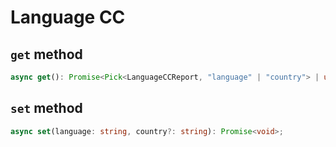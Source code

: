 # Language CC

## `get` method

```ts
async get(): Promise<Pick<LanguageCCReport, "language" | "country"> | undefined>;
```

## `set` method

```ts
async set(language: string, country?: string): Promise<void>;
```
